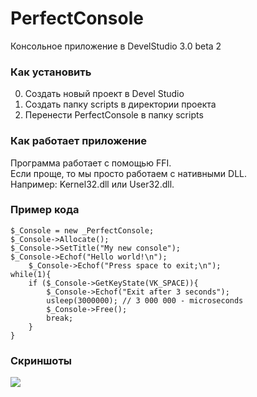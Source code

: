 # PerfectConsole
 
Консольное приложение в DevelStudio 3.0 beta 2

### Как установить

0. Создать новый проект в Devel Studio
0. Создать папку scripts в директории проекта
0. Перенести PerfectConsole в папку scripts

### Как работает приложение

Программа работает с помощью FFI.  
Если проще, то мы просто работаем с нативными DLL.  
Например: Kernel32.dll или User32.dll.

### Пример кода

    $_Console = new _PerfectConsole;
    $_Console->Allocate();
	$_Console->SetTitle("My new console");
	$_Console->Echof("Hello world!\n");
        $_Console->Echof("Press space to exit;\n");
	while(1){
		if ($_Console->GetKeyState(VK_SPACE)){
			$_Console->Echof("Exit after 3 seconds");
			usleep(3000000); // 3 000 000 - microseconds
			$_Console->Free();
			break;
		}
	}
 
### Скриншоты
![](https://prnt.sc/vk7gwg/direct)
